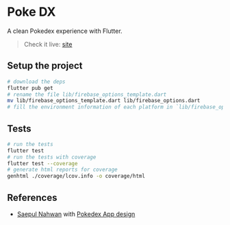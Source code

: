 # Poke DX

A clean Pokedex experience with Flutter.

> Check it live: [site]

## Setup the project

```sh
# download the deps
flutter pub get
# rename the file lib/firebase_options_template.dart
mv lib/firebase_options_template.dart lib/firebase_options.dart
# fill the environment information of each platform in `lib/firebase_options.dart` with your own firebase project options
```

## Tests

```sh
# run the tests
flutter test
# run the tests with coverage
flutter test --coverage
# generate html reports for coverage
genhtml ./coverage/lcov.info -o coverage/html
```

## References

- [Saepul Nahwan] with [Pokedex App design]

[site]: https://poke-dx.web.app/
[saepul nahwan]: https://dribbble.com/saepulnahwan23
[pokedex app design]: https://dribbble.com/shots/6545819-Pokedex-App
